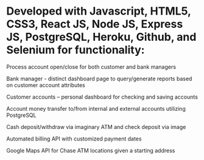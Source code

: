 


# Developed with Javascript, HTML5, CSS3, React JS, Node JS, Express JS, PostgreSQL, Heroku, Github, and Selenium for functionality: 
Process account open/close for both customer and bank managers

Bank manager - distinct dashboard page to query/generate reports based on customer account attributes

Customer accounts – personal dashboard for checking and saving accounts 

Account money transfer to/from internal and external accounts utilizing PostgreSQL

Cash deposit/withdraw via imaginary ATM and check deposit via image 

Automated billing API with customized payment dates 

Google Maps API for Chase ATM locations given a starting address 

